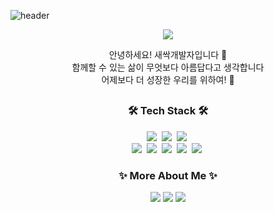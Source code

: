 ![header](https://capsule-render.vercel.app/api?type=transparent&fontColor=703ee5&height=110&section=header&text=Yeseul%20Park&fontSize=80&desc=박예슬%20/%20Front-End&descAlignY=90&descAlign=63&descSize=25)


<p align="center">
  <a href="https://github.com/parkksss/parkksss/wiki/%08I'm-Yeseul-Park">
    <img src="https://img.shields.io/badge/👉 Introduction About Me 👈-181717?style=flat-square&logoColor=white" />
  </a>
</p>

<p align="center" font-weight="bold">
  안녕하세요! 새싹개발자입니다 🌱 <br>
  함께할 수 있는 삶이 무엇보다 아름답다고 생각합니다 <br>
  어제보다 더 성장한 우리를 위하여! 🍻
</p>

## 

<h3 align="center">🛠 Tech Stack 🛠</h3>
<p align="center">
  <img src="https://img.shields.io/badge/React-61DAFB?style=flat-square&logo=React&logoColor=white"/></a>&nbsp 
  <img src="https://img.shields.io/badge/Redux-764ABC?style=flat-square&logo=Redux&logoColor=white"/></a>&nbsp 
  <img src="https://img.shields.io/badge/styledComponents-DB7093?style=flat-square&logo=styled-components&logoColor=white"/></a>&nbsp 
  <br>
  <img src="https://img.shields.io/badge/HTML5-E34F26?style=flat-square&logo=HTML5&logoColor=white"/></a>&nbsp 
  <img src="https://img.shields.io/badge/CSS-1572B6?style=flat-square&logo=css3&logoColor=white"/></a>&nbsp 
  <img src="https://img.shields.io/badge/JavaScript-F7DF1E?style=flat-square&logo=javascript&logoColor=white"/></a>&nbsp 
  <img src="https://img.shields.io/badge/Figma-F24E1E?style=flat-square&logo=Figma&logoColor=white"/></a>&nbsp 
  <img src="https://img.shields.io/badge/Firebase-FFCA28?style=flat-square&logo=Firebase&logoColor=white"/></a>&nbsp 
</p>

<h3 align="center">✨ More About Me ✨</h3>
<p align="center">  
  <a href="https://github.com/parkksss/parkksss/wiki/%08I'm-Yeseul-Park"><img src="https://img.shields.io/badge/Portfolio-181717?style=flat-square&logo=GitHub&logoColor=white" /></a>
  <a href="https://velog.io/@parkksss"><img src="https://img.shields.io/badge/Velog-20C997?style=flat-square&logo=Velog&logoColor=white" /></a>
  <a href="mailto:yesleee9211@gmail.com"><img src="https://img.shields.io/badge/Gmail-EA4335?style=flat-square&logo=Gmail&logoColor=white" /></a>
</p>

<br>
